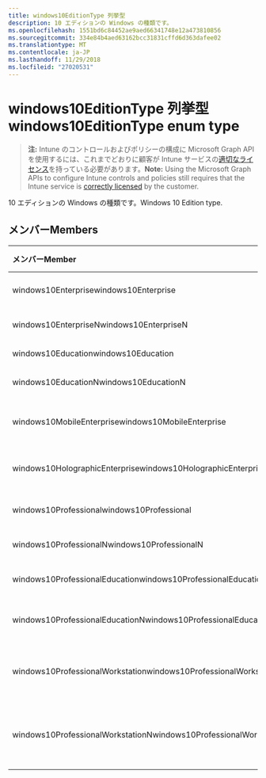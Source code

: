 ```yaml
---
title: windows10EditionType 列挙型
description: 10 エディションの Windows の種類です。
ms.openlocfilehash: 1551bd6c84452ae9aed66341748e12a473810856
ms.sourcegitcommit: 334e84b4aed63162bcc31831cffd6d363dafee02
ms.translationtype: MT
ms.contentlocale: ja-JP
ms.lasthandoff: 11/29/2018
ms.locfileid: "27020531"
---
```

# <a name="windows10editiontype-enum-type"></a><span data-ttu-id="97547-103">windows10EditionType 列挙型</span><span class="sxs-lookup"><span data-stu-id="97547-103">windows10EditionType enum type</span></span>

> <span data-ttu-id="97547-104">**注:** Intune のコントロールおよびポリシーの構成に Microsoft Graph API を使用するには、これまでどおりに顧客が Intune サービスの[適切なライセンス](https://go.microsoft.com/fwlink/?linkid=839381)を持っている必要があります。</span><span class="sxs-lookup"><span data-stu-id="97547-104">**Note:** Using the Microsoft Graph APIs to configure Intune controls and policies still requires that the Intune service is [correctly licensed](https://go.microsoft.com/fwlink/?linkid=839381) by the customer.</span></span>

<span data-ttu-id="97547-105">10 エディションの Windows の種類です。</span><span class="sxs-lookup"><span data-stu-id="97547-105">Windows 10 Edition type.</span></span>
## <a name="members"></a><span data-ttu-id="97547-106">メンバー</span><span class="sxs-lookup"><span data-stu-id="97547-106">Members</span></span>
|<span data-ttu-id="97547-107">メンバー</span><span class="sxs-lookup"><span data-stu-id="97547-107">Member</span></span>|<span data-ttu-id="97547-108">値</span><span class="sxs-lookup"><span data-stu-id="97547-108">Value</span></span>|<span data-ttu-id="97547-109">説明</span><span class="sxs-lookup"><span data-stu-id="97547-109">Description</span></span>|
|:---|:---|:---|
|<span data-ttu-id="97547-110">windows10Enterprise</span><span class="sxs-lookup"><span data-stu-id="97547-110">windows10Enterprise</span></span>|<span data-ttu-id="97547-111">0</span><span class="sxs-lookup"><span data-stu-id="97547-111">0</span></span>|<span data-ttu-id="97547-112">10 の Windows エンタープライズ</span><span class="sxs-lookup"><span data-stu-id="97547-112">Windows 10 Enterprise</span></span>|
|<span data-ttu-id="97547-113">windows10EnterpriseN</span><span class="sxs-lookup"><span data-stu-id="97547-113">windows10EnterpriseN</span></span>|<span data-ttu-id="97547-114">1</span><span class="sxs-lookup"><span data-stu-id="97547-114">1</span></span>|<span data-ttu-id="97547-115">Windows 10 EnterpriseN</span><span class="sxs-lookup"><span data-stu-id="97547-115">Windows 10 EnterpriseN</span></span>|
|<span data-ttu-id="97547-116">windows10Education</span><span class="sxs-lookup"><span data-stu-id="97547-116">windows10Education</span></span>|<span data-ttu-id="97547-117">2</span><span class="sxs-lookup"><span data-stu-id="97547-117">2</span></span>|<span data-ttu-id="97547-118">Windows 10 教育</span><span class="sxs-lookup"><span data-stu-id="97547-118">Windows 10 Education</span></span>|
|<span data-ttu-id="97547-119">windows10EducationN</span><span class="sxs-lookup"><span data-stu-id="97547-119">windows10EducationN</span></span>|<span data-ttu-id="97547-120">3</span><span class="sxs-lookup"><span data-stu-id="97547-120">3</span></span>|<span data-ttu-id="97547-121">Windows 10 EducationN</span><span class="sxs-lookup"><span data-stu-id="97547-121">Windows 10 EducationN</span></span>|
|<span data-ttu-id="97547-122">windows10MobileEnterprise</span><span class="sxs-lookup"><span data-stu-id="97547-122">windows10MobileEnterprise</span></span>|<span data-ttu-id="97547-123">4</span><span class="sxs-lookup"><span data-stu-id="97547-123">4</span></span>|<span data-ttu-id="97547-124">10 の Windows モバイル ・ エンタープライズ</span><span class="sxs-lookup"><span data-stu-id="97547-124">Windows 10 Mobile Enterprise</span></span>|
|<span data-ttu-id="97547-125">windows10HolographicEnterprise</span><span class="sxs-lookup"><span data-stu-id="97547-125">windows10HolographicEnterprise</span></span>|<span data-ttu-id="97547-126">5</span><span class="sxs-lookup"><span data-stu-id="97547-126">5</span></span>|<span data-ttu-id="97547-127">Holographic エンタープライズの Windows 10</span><span class="sxs-lookup"><span data-stu-id="97547-127">Windows 10 Holographic Enterprise</span></span>|
|<span data-ttu-id="97547-128">windows10Professional</span><span class="sxs-lookup"><span data-stu-id="97547-128">windows10Professional</span></span>|<span data-ttu-id="97547-129">6</span><span class="sxs-lookup"><span data-stu-id="97547-129">6</span></span>|<span data-ttu-id="97547-130">Windows 10 プロフェッショナル</span><span class="sxs-lookup"><span data-stu-id="97547-130">Windows 10 Professional</span></span>|
|<span data-ttu-id="97547-131">windows10ProfessionalN</span><span class="sxs-lookup"><span data-stu-id="97547-131">windows10ProfessionalN</span></span>|<span data-ttu-id="97547-132">7</span><span class="sxs-lookup"><span data-stu-id="97547-132">7</span></span>|<span data-ttu-id="97547-133">Windows 10 ProfessionalN</span><span class="sxs-lookup"><span data-stu-id="97547-133">Windows 10 ProfessionalN</span></span>|
|<span data-ttu-id="97547-134">windows10ProfessionalEducation</span><span class="sxs-lookup"><span data-stu-id="97547-134">windows10ProfessionalEducation</span></span>|<span data-ttu-id="97547-135">8</span><span class="sxs-lookup"><span data-stu-id="97547-135">8</span></span>|<span data-ttu-id="97547-136">Windows 10 の専門的な教育</span><span class="sxs-lookup"><span data-stu-id="97547-136">Windows 10 Professional Education</span></span>|
|<span data-ttu-id="97547-137">windows10ProfessionalEducationN</span><span class="sxs-lookup"><span data-stu-id="97547-137">windows10ProfessionalEducationN</span></span>|<span data-ttu-id="97547-138">9</span><span class="sxs-lookup"><span data-stu-id="97547-138">9</span></span>|<span data-ttu-id="97547-139">Windows 10 本格的な EducationN</span><span class="sxs-lookup"><span data-stu-id="97547-139">Windows 10 Professional EducationN</span></span>|
|<span data-ttu-id="97547-140">windows10ProfessionalWorkstation</span><span class="sxs-lookup"><span data-stu-id="97547-140">windows10ProfessionalWorkstation</span></span>|<span data-ttu-id="97547-141">10</span><span class="sxs-lookup"><span data-stu-id="97547-141">10</span></span>|<span data-ttu-id="97547-142">ワークステーションの Windows 10 プロフェッショナル</span><span class="sxs-lookup"><span data-stu-id="97547-142">Windows 10 Professional for Workstations</span></span>|
|<span data-ttu-id="97547-143">windows10ProfessionalWorkstationN</span><span class="sxs-lookup"><span data-stu-id="97547-143">windows10ProfessionalWorkstationN</span></span>|<span data-ttu-id="97547-144">11</span><span class="sxs-lookup"><span data-stu-id="97547-144">11</span></span>|<span data-ttu-id="97547-145">N のワークステーションの Windows 10 プロフェッショナル</span><span class="sxs-lookup"><span data-stu-id="97547-145">Windows 10 Professional for Workstations N</span></span>|



